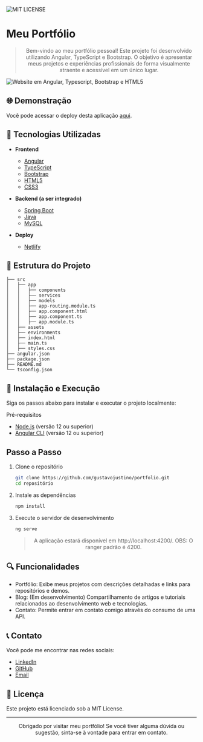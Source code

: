 ![MIT LICENSE](https://img.shields.io/github/license/gustavojustino/carroapi)
# Meu Portfólio

> <p align="center">Bem-vindo ao meu portfólio pessoal! Este projeto foi desenvolvido utilizando Angular, TypeScript e Bootstrap. O objetivo é apresentar meus projetos e experiências profissionais de forma visualmente atraente e acessível em um único lugar.</p>
![Website em Angular, Typescript, Bootstrap e HTML5](https://i.ibb.co/N2wwgPV/Captura-de-tela-2024-08-07-014801.png)

## 🌐 Demonstração

Você pode acessar o deploy desta aplicação [aqui](https://luisgustavodev.netlify.app/).

## 🚀 Tecnologias Utilizadas

- **Frontend**
  - [Angular](https://angular.io/)
  - [TypeScript](https://www.typescriptlang.org/)
  - [Bootstrap](https://getbootstrap.com/)
  - [HTML5](https://developer.mozilla.org/en-US/docs/Web/Guide/HTML/HTML5)
  - [CSS3](https://developer.mozilla.org/en-US/docs/Web/CSS)
  
- **Backend (a ser integrado)**
  - [Spring Boot](https://spring.io/projects/spring-boot)
  - [Java](https://www.java.com/)
  - [MySQL](https://www.mysql.com/)

- **Deploy**
  - [Netlify](https://www.netlify.com/)

## 📁 Estrutura do Projeto

```plaintext
├── src
│   ├── app
│   │   ├── components
│   │   ├── services
│   │   ├── models
│   │   ├── app-routing.module.ts
│   │   ├── app.component.html
│   │   ├── app.component.ts
│   │   ├── app.module.ts
│   ├── assets
│   ├── environments
│   ├── index.html
│   ├── main.ts
│   ├── styles.css
├── angular.json
├── package.json
├── README.md
└── tsconfig.json
```

## 🔧 Instalação e Execução
Siga os passos abaixo para instalar e executar o projeto localmente:

Pré-requisitos
- [Node.js](https://nodejs.org/) (versão 12 ou superior)
- [Angular CLI](https://angular.dev/) (versão 12 ou superior)

## Passo a Passo
1. Clone o repositório
   ```bash
   git clone https://github.com/gustavojustino/portfolio.git
   cd repositório
    ```
2. Instale as dependências
   ```bash
   npm install
   ```
3. Execute o servidor de desenvolvimento
   ```bash
   ng serve
   ```
   > <p align=center>A aplicação estará disponível em http://localhost:4200/. OBS: O ranger padrão é 4200.</p>

## 🔍 Funcionalidades
- Portfólio: Exibe meus projetos com descrições detalhadas e links para repositórios e demos.
- Blog: (Em desenvolvimento) Compartilhamento de artigos e tutoriais relacionados ao desenvolvimento web e tecnologias.
- Contato: Permite entrar em contato comigo através do consumo de uma API.


## 📞 Contato
Você pode me encontrar nas redes sociais:

- [LinkedIn](https://www.linkedin.com/in/luis-gustavorj/)
- [GitHub](https://github.com/gustavojustino)
- [Email](gustavodasilvajustino98@gmail.com)

## 📝 Licença
Este projeto está licenciado sob a MIT License.
<hr>
<p align="center">Obrigado por visitar meu portfólio! Se você tiver alguma dúvida ou sugestão, sinta-se à vontade para entrar em contato.</p>
